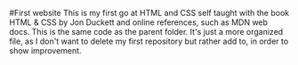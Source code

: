 #First website
This is my first go at HTML and CSS self taught with the book HTML & CSS by Jon Duckett and online references, such as MDN web docs.
This is the same code as the parent folder. It's just a more organized file, as I don't want to delete my first repository but rather add to, in order to show improvement.
